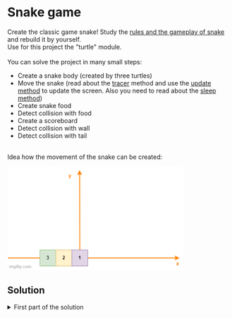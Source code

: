 # Snake game

Create the classic game snake! Study the [rules and the gameplay of snake](https://de.wikipedia.org/wiki/Snake_(Computerspiel)) and rebuild it by yourself.<br>
Use for this project the "turtle" module.
<br>
<br>
You can solve the project in many small steps:
- Create a snake body (created by three turtles)
- Move the snake (read about the [tracer](https://docs.python.org/3/library/turtle.html#turtle.tracer) method and use the [update method](https://docs.python.org/3/library/turtle.html#turtle.update) to update the screen. Also you need to read about the [sleep method](https://docs.python.org/3/library/time.html#time.sleep))
- Create snake food
- Detect collision with food
- Create a scoreboard
- Detect collision with wall
- Detect collision with tail
<br>
Idea how the movement of the snake can be created:

<p align="left">
<img src="https://github.com/Olexandr-Andriyenko/Python-learning-path/blob/main/illustrations/img41.gif" width="400">
<p>  

## Solution
  
<details>
 <summary>First part of the solution</summary>

```python
# Modules
from turtle import Screen, Turtle
import time  # Simple module to use delay
# ----------------------------------------------- #
# Settings
# ----------------------------------------------- #
# Create objects
screen = Screen()
# Set up the screen
screen.setup(width=600, height=600)
screen.bgcolor("black")
screen.title("My Snake Game")
# Turn the turtle animation off and set a delay for update drawings
screen.tracer(0)
# ----------------------------------------------- #
# Create a snake body
# ----------------------------------------------- #
# A turtle has a dimension of 20x20, our snake will consist of 3 squares
segment_1 = Turtle()
# Set attributes of the "square"
segment_1.color("white")
segment_1.shape(name="square")
segment_1.penup()

segment_2 = Turtle()
# Set attributes of the "square"
segment_2.color("white")
segment_2.shape(name="square")
segment_2.penup()
segment_2.goto(x=-20, y=0)

segment_3 = Turtle()
# Set attributes of the "square"
segment_3.color("white")
segment_3.shape(name="square")
segment_3.penup()
segment_3.goto(x=-40, y=0)

# Note: Try to use a for loop to create the three segments! You will get less code.
# ----------------------------------------------- #
# Move the snake
# ----------------------------------------------- #
# Create a list with all segments
snake_body = [segment_1, segment_2, segment_3]

# Create a variable to check if the game is on or not
game_is_on = True
# As long as the game is on, the snake will move forward
while game_is_on:
    # Update the settings like tracer or speed
    # After this update we will se a change in our screen, if we don't update the screen
    # we will see no changes because tracer is off (screen.tracer(0))
    screen.update()
    time.sleep(0.1)  # Play with the time to understand how tracer works (0.1s are enough to update the display)
    # We tell the computer to do something, then we update the screen and show the results (we update the screen
    # every time if we move our segments)
    # for segment in snake_body: # Activate to test moving forward
        # segment.forward(20) # Activate to test moving forward

    # Implementation of the movement like inside the gif
    # Alle the segments will "follow" the first segment!
    for segment in range(len(snake_body) - 1, 0, -1):
        new_x = snake_body[segment - 1].xcor()
        new_y = snake_body[segment - 1].ycor()
        snake_body[segment].goto(new_x, new_y)
    snake_body[0].fd(20)
    # To turn the snake we have just to turn the first segment inside the snake body
    # Examples
    snake_body[0].left(90)

screen.exitonclick()

```
  
</details>
